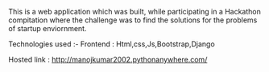 This is a web application which was built, while participating in a Hackathon compitation
where the challenge was to find the solutions for the problems of startup enviornment.

Technologies used :- Frontend : Html,css,Js,Bootstrap,Django
                     
Hosted link : http://manojkumar2002.pythonanywhere.com/
